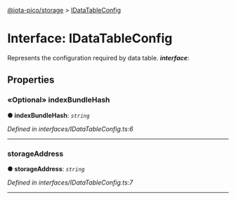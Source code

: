 [@iota-pico/storage](../README.md) > [IDataTableConfig](../interfaces/idatatableconfig.md)



# Interface: IDataTableConfig


Represents the configuration required by data table.
*__interface__*: 



## Properties
<a id="indexbundlehash"></a>

### «Optional» indexBundleHash

**●  indexBundleHash**:  *`string`* 

*Defined in interfaces/IDataTableConfig.ts:6*





___

<a id="storageaddress"></a>

###  storageAddress

**●  storageAddress**:  *`string`* 

*Defined in interfaces/IDataTableConfig.ts:7*





___



